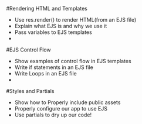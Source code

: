 #Rendering HTML and Templates

* Use res.render() to render HTML(from an EJS file)
* Explain what EJS is and why we use it
* Pass variables to EJS templates
* 


#EJS Control Flow

* Show examples of control flow in EJS templates
* Write if statements in an EJS file
* Write Loops in an EJS file
* 

#Styles and Partials
* Show how to Properly include public assets
* Properly configure our app to use EJS
* Use partials to dry up our code!